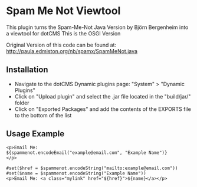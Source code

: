 Spam Me Not Viewtool
====================
This plugin turns the Spam-Me-Not Java Version by Björn Bergenheim into a viewtool for dotCMS
This is the OSGI Version

Original Version of this code can be found at:
http://paula.edmiston.org/nb/spamx/SpamMeNot.java

Installation
------------
* Navigate to the dotCMS Dynamic plugins page: "System" > "Dynamic Plugins"
* Click on "Upload plugin" and select the .jar file located in the "build/jar/" folder
* Click on "Exported Packages" and add the contents of the EXPORTS file to the bottom of the list

Usage Example
-------------
```velocity
<p>Email Me: 
${spammenot.encodeEmail("example@email.com", "Example Name")}
</p>

#set($href = $spammenot.encodeString("mailto:example@email.com"))
#set($name = $spammenot.encodeString("Example Name"))
<p>Email Me: <a class="mylink" href="${href}">${name}</a></p>
```

